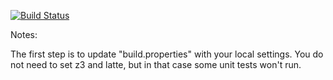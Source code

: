 [![Build Status](https://travis-ci.org/NAG47/green.svf?branch=master)](https://travis-ci.org/NAG47/green?branch=master)

Notes:

The first step is to update "build.properties" with your local
settings.  You do not need to set z3 and latte, but in that case
some unit tests won't run.
